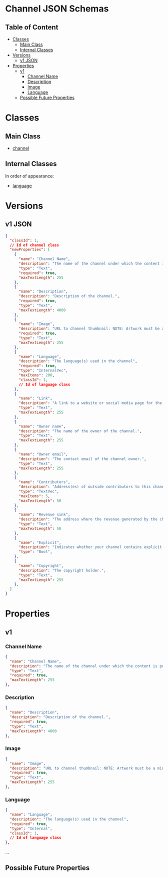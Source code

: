 Channel JSON Schemas
====================

Table of Content
----------------
<!-- TOC START min:1 max:3 link:true asterisk:false update:true -->
- [Classes](#classes)
  - [Main Class](#main-class)
  - [Internal Classes](#internal-classes)
- [Versions](#versions)
  - [v1 JSON](#v1-json)
- [Properties](#properties)
  - [v1](#v1)
    - [Channel Name](#channel-name)
    - [Description](#description)
    - [Image](#image)
    - [Language](#language)
  - [Possible Future Properties](#possible-future-properties)
<!-- TOC END -->

# Classes

## Main Class
- [channel](/joystream-content-system/classes/general/channel.md)

## Internal Classes
In order of appearance:
- [language](/joystream-content-system/classes/general/language.md)

# Versions

## v1 JSON

```json
{
  "classId": 1,
  // Id of channel class
  "newProperties": [
    {
      "name": "Channel Name",
      "description": "The name of the channel under which the content is published.",
      "type": "Text",
      "required": true,
      "maxTextLength": 255
    },
    {
      "name": "Description",
      "description": "Description of the channel.",
      "required": true,
      "type": "Text",
      "maxTextLength": 4000
    },
	{
      "name": "Image",
      "description": "URL to channel thumbnail: NOTE: Artwork must be a minimum size of 1400 x 1400 pixels and a maximum size of 3000 x 3000 pixels, in JPEG or PNG format, 72 dpi, with appropriate file extensions (.jpg, .png), and in the RGB colorspace.",
      "required": true,
      "type": "Text",
      "maxTextLength": 255
    },
    {
      "name": "Language",
      "description": "The language(s) used in the channel",
      "required": true,
      "type": "InternalVec",
      "maxItems": 200,
      "classId": 1,
      // Id of language class
    },
    {
      "name": "Link",
      "description": "A link to a website or social media page for the channel.",
      "type": "Text",
      "maxTextLength": 255
    },
    {
      "name": "Owner name",
      "description": "The name of the owner of the channel.",
      "type": "Text",
      "maxTextLength": 255
    },
    {
      "name": "Owner email",
      "description": "The contact email of the channel owner.",
      "type": "Text",
      "maxTextLength": 255
    },
    {
      "name": "Contributors",
      "description": "Address(es) of outside contributors to this channel",
      "type": "TextVec",
      "maxItems": 5,
      "maxTextLength": 50
    },
    {
      "name": "Revenue sink",
      "description": "The address where the revenue generated by the channel should be transferred",
      "type": "Text",
      "maxTextLength": 50
    },
    {
      "name": "Explicit",
      "description": "Indicates whether your channel contains explicit material.",
      "type": "Bool",
    },
    {
      "name": "Copyright",
      "description": "The copyright holder.",
      "type": "Text",
      "maxTextLength": 255
    },
  ]
}
```

# Properties

## v1

### Channel Name
```json
{
  "name": "Channel Name",
  "description": "The name of the channel under which the content is published.",
  "type": "Text",
  "required": true,
  "maxTextLength": 255
},
```

### Description
```json
{
  "name": "Description",
  "description": "Description of the channel.",
  "required": true,
  "type": "Text",
  "maxTextLength": 4000
},
```

### Image
```json
{
  "name": "Image",
  "description": "URL to channel thumbnail: NOTE: Artwork must be a minimum size of 1400 x 1400 pixels and a maximum size of 3000 x 3000 pixels, in JPEG or PNG format, 72 dpi, with appropriate file extensions (.jpg, .png), and in the RGB colorspace.",
  "required": true,
  "type": "Text",
  "maxTextLength": 255
},
```

### Language
```json
{
  "name": "Language",
  "description": "The language(s) used in the channel",
  "required": true,
  "type": "Internal",
  "classId": 1,
  // Id of language class
},
```
...

## Possible Future Properties
